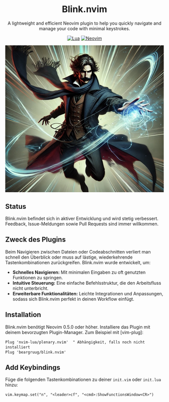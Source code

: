 <div align="center">

# Blink.nvim

A lightweight and efficient Neovim plugin to help you quickly navigate and manage your code with minimal keystrokes.

[![Lua](https://img.shields.io/badge/Lua-blue.svg?style=for-the-badge&logo=lua)](http://www.lua.org)
[![Neovim](https://img.shields.io/badge/Neovim%200.5+-green.svg?style=for-the-badge&logo=neovim)](https://neovim.io)

</div>

![Blink](blink.jpeg)

## Status

Blink.nvim befindet sich in aktiver Entwicklung und wird stetig verbessert. Feedback, Issue-Meldungen sowie Pull Requests sind immer willkommen.

## Zweck des Plugins

Beim Navigieren zwischen Dateien oder Codeabschnitten verliert man schnell den Überblick oder muss auf lästige, wiederkehrende Tastenkombinationen zurückgreifen. Blink.nvim wurde entwickelt, um:

- **Schnelles Navigieren:** Mit minimalen Eingaben zu oft genutzten Funktionen zu springen.
- **Intuitive Steuerung:** Eine einfache Befehlsstruktur, die den Arbeitsfluss nicht unterbricht.
- **Erweiterbare Funktionalitäten:** Leichte Integrationen und Anpassungen, sodass sich Blink.nvim perfekt in deinen Workflow einfügt.

## Installation

Blink.nvim benötigt Neovim 0.5.0 oder höher. Installiere das Plugin mit deinem bevorzugten Plugin-Manager. Zum Beispiel mit [vim-plug]:

```viml
Plug 'nvim-lua/plenary.nvim'  " Abhängigkeit, falls noch nicht installiert
Plug 'beargruug/blink.nvim'
```

## Add Keybindings

Füge die folgenden Tastenkombinationen zu deiner `init.vim` oder `init.lua` hinzu:

```viml
vim.keymap.set("n", "<leader>cf", "<cmd>:ShowFunctionsWindow<CR>")
```


